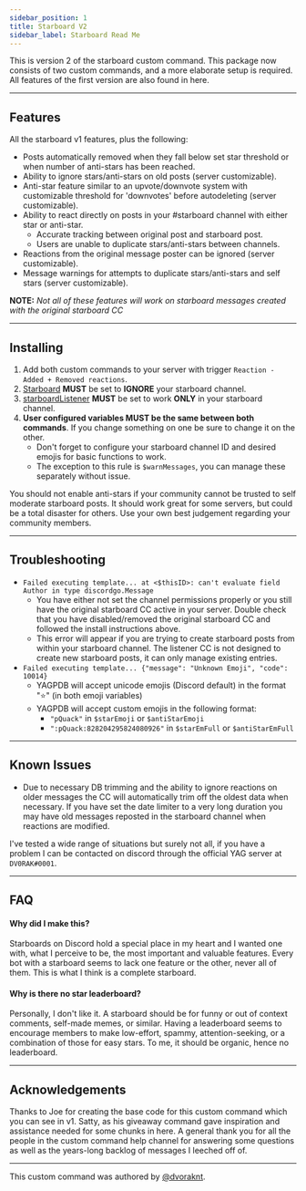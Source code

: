 ```yaml
---
sidebar_position: 1
title: Starboard V2
sidebar_label: Starboard Read Me
---
```


This is version 2 of the starboard custom command. This package now consists of two custom commands, and a more elaborate setup is required. All features of the first version are also found in here.

---

## Features
All the starboard v1 features, plus the following:
- Posts automatically removed when they fall below set star threshold or when number of anti-stars has been reached.
- Ability to ignore stars/anti-stars on old posts (server customizable).
- Anti-star feature similar to an upvote/downvote system with customizable threshold for 'downvotes' before autodeleting (server customizable).
- Ability to react directly on posts in your #starboard channel with either star or anti-star.
    - Accurate tracking between original post and starboard post.
    - Users are unable to duplicate stars/anti-stars between channels.
- Reactions from the original message poster can be ignored (server customizable).
- Message warnings for attempts to duplicate stars/anti-stars and self stars (server customizable).

**NOTE:** *Not all of these features will work on starboard messages created with the original starboard CC*

---

## Installing
1. Add both custom commands to your server with trigger `Reaction - Added + Removed reactions`.
2. [Starboard](starboard) **MUST** be set to **IGNORE** your starboard channel.
3. [starboardListener](starboardListener) **MUST** be set to work **ONLY** in your starboard channel.
4. **User configured variables MUST be the same between both commands**. If you change something on one be sure to change it on the other.
    - Don't forget to configure your starboard channel ID and desired emojis for basic functions to work.
    - The exception to this rule is `$warnMessages`, you can manage these separately without issue.

You should not enable anti-stars if your community cannot be trusted to self moderate starboard posts. It should work great for some servers, but could be a total disaster for others. Use your own best judgement regarding your community members.

---

## **Troubleshooting**
- `Failed executing template... at <$thisID>: can't evaluate field Author in type discordgo.Message` 
  - You have either not set the channel permissions properly or you still have the original starboard CC active in your server. Double check that you have disabled/removed the original starboard CC and followed the install instructions above.
  - This error will appear if you are trying to create starboard posts from within your starboard channel. The listener CC is not designed to create new starboard posts, it can only manage existing entries.
- `Failed executing template... {"message": "Unknown Emoji", "code": 10014}`
  - YAGPDB will accept unicode emojis (Discord default) in the format "⭐" (in both emoji variables)
  - YAGPDB will accept custom emojis in the following format:
    - `"pQuack"` in `$starEmoji` or `$antiStarEmoji`
    - `":pQuack:828204295824080926"` in `$starEmFull` or `$antiStarEmFull`

---

## Known Issues
- Due to necessary DB trimming and the ability to ignore reactions on older messages the CC will automatically trim off the oldest data when necessary. If you have set the date limiter to a very long duration you may have old messages reposted in the starboard channel when reactions are modified.

I've tested a wide range of situations but surely not all, if you have a problem I can be contacted on discord through the official YAG server at `DV0RAK#0001`.

---

## FAQ

#### Why did I make this?
Starboards on Discord hold a special place in my heart and I wanted one with, what I perceive to be, the most important and valuable features. Every bot with a starboard seems to lack one feature or the other, never all of them. This is what I think is a complete starboard.

#### Why is there no star leaderboard?
Personally, I don't like it. A starboard should be for funny or out of context comments, self-made memes, or similar. Having a leaderboard seems to encourage members to make low-effort, spammy, attention-seeking, or a combination of those for easy stars. To me, it should be organic, hence no leaderboard.

---

## Acknowledgements
Thanks to Joe for creating the base code for this custom command which you can see in v1. Satty, as his giveaway command gave inspiration and assistance needed for some chunks in here. A general thank you for all the people in the custom command help channel for answering some questions as well as the years-long backlog of messages I leeched off of.

---

This custom command was authored by [@dvoraknt](https://github.com/dvoraknt).
